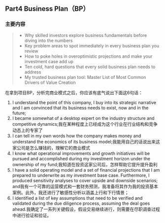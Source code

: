 ## Part4 Business Plan（BP）



### 主要内容

> - Why skilled investors explore business fundamentals before diving into the numbers
> - Key problem areas to spot immediately in every business plan you review
> - How to poke holes in overoptimistic projections and make your investment case add up
> - Ten cold, hard questions that every solid business plan needs to address
> - My trusted business plan tool: Master List of Most Common Drivers of Value Creation

在拿到项目BP，分析完商业模式之后，你应该有底气说出下面这6句话：

1. I understand the point of this company, I buy into its strategic narrative and I am convinced that its business needs to exist, now and in the future;
2. I became somewhat of a desktop expert on the industry structure and competitive dynamics;我在某种程度上已经成为这个行业在行业结构和竞争动态上的专家了
3. I can tell in my own words how the company makes money and understand the economics of its business model;我能用自己的话说出来这家公司是怎么赚钱的，理解它的商业模式
4. I know what operational improvements and growth initiatives will be pursued and accomplished during my investment horizon under the ownership of my fund;我知道在投资这家公司后，怎样帮助它提升提升盈利
5. I have a solid operating model and a set of financial projections that I am prepared to underwrite as my investment base case. Furthermore, I produced sensitivity analyses to cover upside and downside scenarios; and我有一个可靠的运营模式和一套财务预测，我准备将其作为我的投资基本案例。此外，我还进行了敏感性分析以涵盖上行和下行情景；
6. I identified a list of key assumptions that need to be verified and validated during the due diligence process, assuming the deal goes ahead.我确定了一系列关键假设，假设交易继续进行，则需要在尽职调查过程中进行验证和验证。

